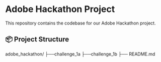 #  Adobe Hackathon Project

This repository contains the codebase for our Adobe Hackathon project.

## 📦 Project Structure

adobe_hackathon/
├──challenge_1a
├──challenge_1b
├── README.md

